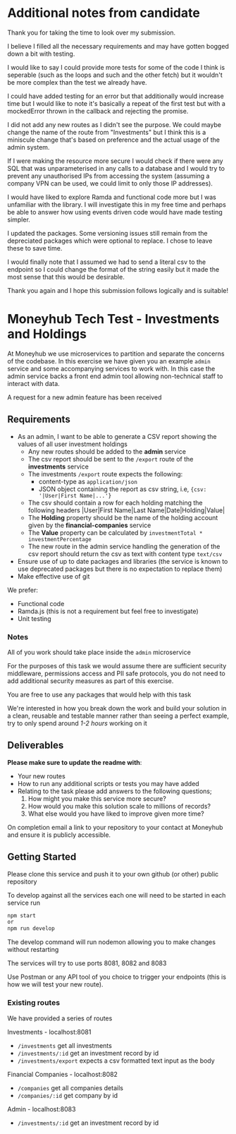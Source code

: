 # Additional notes from candidate

Thank you for taking the time to look over my submission.

I believe I filled all the necessary requirements and may have gotten bogged down a bit with testing. 

I would like to say I could provide more tests for some of the code I think is seperable (such as the loops and such and the other fetch) but it wouldn't be more complex than the test we already have.

I could have added testing for an error but that additionally would increase time but I would like to note it's basically a repeat of the first test but with a mockedError thrown in the callback and rejecting the promise.

I did not add any new routes as I didn't see the purpose. We could maybe change the name of the route from "Investments" but I think this is a miniscule change that's based on preference and the actual usage of the admin system.

If I were making the resource more secure I would check if there were any SQL that was unparameterised in any calls to a database and I would try to prevent any unauthorised IPs from accessing the system (assuming a company VPN can be used, we could limit to only those IP addresses).

I would have liked to explore Ramda and functional code more but I was unfamiliar with the library. I will investigate this in my free time and perhaps be able to answer how using events driven code would have made testing simpler.

I updated the packages. Some versioning issues still remain from the depreciated packages which were optional to replace. I chose to leave these to save time.

I would finally note that I assumed we had to send a literal csv to the endpoint so I could change the format of the string easily but it made the most sense that this would be desirable.

Thank you again and I hope this submission follows logically and is suitable!

# Moneyhub Tech Test - Investments and Holdings

At Moneyhub we use microservices to partition and separate the concerns of the codebase. In this exercise we have given you an example `admin` service and some accompanying services to work with. In this case the admin service backs a front end admin tool allowing non-technical staff to interact with data.

A request for a new admin feature has been received

## Requirements

- As an admin, I want to be able to generate a CSV report showing the values of all user investment holdings
    - Any new routes should be added to the **admin** service
    - The csv report should be sent to the `/export` route of the **investments** service
    - The investments `/export` route expects the following:
        - content-type as `application/json`
        - JSON object containing the report as csv string, i.e, `{csv: '|User|First Name|...'}`
    - The csv should contain a row for each holding matching the following headers
    |User|First Name|Last Name|Date|Holding|Value|
    - The **Holding** property should be the name of the holding account given by the **financial-companies** service
    - The **Value** property can be calculated by `investmentTotal * investmentPercentage`
    - The new route in the admin service handling the generation of the csv report should return the csv as text with content type `text/csv`
- Ensure use of up to date packages and libraries (the service is known to use deprecated packages but there is no expectation to replace them)
- Make effective use of git

We prefer:
- Functional code
- Ramda.js (this is not a requirement but feel free to investigate)
- Unit testing

### Notes
All of you work should take place inside the `admin` microservice

For the purposes of this task we would assume there are sufficient security middleware, permissions access and PII safe protocols, you do not need to add additional security measures as part of this exercise.

You are free to use any packages that would help with this task

We're interested in how you break down the work and build your solution in a clean, reusable and testable manner rather than seeing a perfect example, try to only spend around *1-2 hours* working on it

## Deliverables
**Please make sure to update the readme with**:

- Your new routes
- How to run any additional scripts or tests you may have added
- Relating to the task please add answers to the following questions;
    1. How might you make this service more secure?
    2. How would you make this solution scale to millions of records?
    3. What else would you have liked to improve given more time?


On completion email a link to your repository to your contact at Moneyhub and ensure it is publicly accessible.

## Getting Started

Please clone this service and push it to your own github (or other) public repository

To develop against all the services each one will need to be started in each service run

```bash
npm start
or
npm run develop
```

The develop command will run nodemon allowing you to make changes without restarting

The services will try to use ports 8081, 8082 and 8083

Use Postman or any API tool of you choice to trigger your endpoints (this is how we will test your new route).

### Existing routes
We have provided a series of routes

Investments - localhost:8081
- `/investments` get all investments
- `/investments/:id` get an investment record by id
- `/investments/export` expects a csv formatted text input as the body

Financial Companies - localhost:8082
- `/companies` get all companies details
- `/companies/:id` get company by id

Admin - localhost:8083
- `/investments/:id` get an investment record by id
